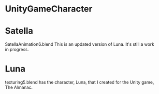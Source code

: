 # UnityGameCharacter
# Satella
SatellaAnimation6.blend 
This is an updated version of Luna. It's still a work in progress.

# Luna
texturing5.blend has the character, Luna, that I created for the Unity game, The Almanac. 
